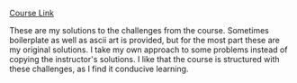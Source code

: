 [Course Link](https://www.udemy.com/course/100-days-of-code)

These are my solutions to the challenges from the course. 
Sometimes boilerplate as well as ascii art is provided, but for the most part these are my original solutions.
I take my own approach to some problems instead of copying the instructor's solutions.
I like that the course is structured with these challenges, as I find it conducive learning.
